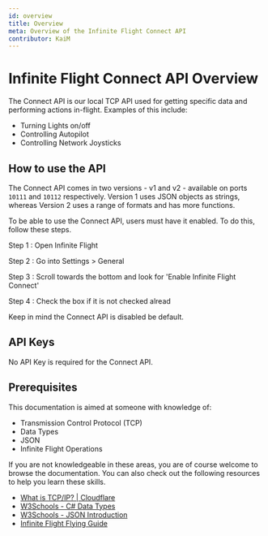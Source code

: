 ```yaml
---
id: overview
title: Overview
meta: Overview of the Infinite Flight Connect API
contributor: KaiM
---
```


# Infinite Flight Connect API Overview

The Connect API is our local TCP API used for getting specific data and performing actions in-flight. Examples of this include:

- Turning Lights on/off
- Controlling Autopilot
- Controlling Network Joysticks

## How to use the API

The Connect API comes in two versions - v1 and v2 - available on ports `10111` and `10112` respectively. Version 1 uses JSON objects as strings, whereas Version 2 uses a range of formats and has more functions.

To be able to use the Connect API, users must have it enabled. To do this, follow these steps.

Step 1
: Open Infinite Flight

Step 2
: Go into Settings > General

Step 3
: Scroll towards the bottom and look for 'Enable Infinite Flight Connect'

Step 4
: Check the box if it is not checked alread

Keep in mind the Connect API is disabled be default.

## API Keys

No API Key is required for the Connect API.

## Prerequisites

This documentation is aimed at someone with knowledge of:

- Transmission Control Protocol (TCP)
- Data Types
- JSON
- Infinite Flight Operations

If you are not knowledgeable in these areas, you are of course welcome to browse the documentation. You can also check out the following resources to help you learn these skills.

- [What is TCP/IP? | Cloudflare](https://www.cloudflare.com/learning/ddos/glossary/tcp-ip/)
- [W3Schools - C# Data Types](https://www.w3schools.com/cs/cs_data_types.asp)
- [W3Schools - JSON Introduction](https://www.w3schools.com/js/js_json_intro.asp)
- [Infinite Flight Flying Guide](/guide/flying-guide)